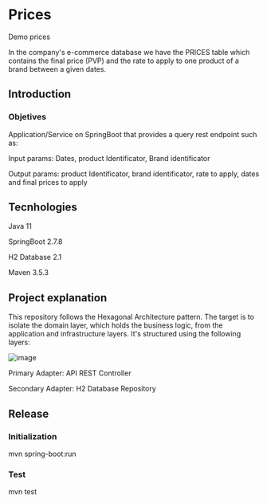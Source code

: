 # Prices
Demo prices 

In the company's e-commerce database we have the PRICES table which contains the final price (PVP) and the rate to apply to one product of a brand between a given dates.

## Introduction

### Objetives

Application/Service on SpringBoot that provides a query rest endpoint such as:

Input params: Dates, product Identificator, Brand identificator

Output params: product Identificator, brand identificator, rate to apply, dates and final prices to apply 

## Tecnhologies

Java 11 

SpringBoot 2.7.8 

H2 Database 2.1

Maven 3.5.3 

## Project explanation
This repository follows the Hexagonal Architecture pattern. The target is to isolate the domain layer, which holds the business logic, from the application and infrastructure layers. It's structured using the following layers:

![image](https://user-images.githubusercontent.com/32063255/212756862-a207f1dc-1aed-4f6a-a241-42cc6f088d93.png)

Primary Adapter: API REST Controller

Secondary Adapter: H2 Database Repository

## Release

### Initialization
mvn spring-boot:run

### Test
mvn test



